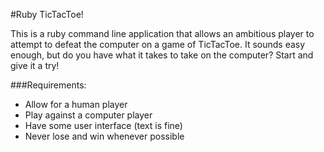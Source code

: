 #Ruby TicTacToe!

This is a ruby command line application that allows an ambitious player to attempt to defeat the computer on a game of TicTacToe. It sounds easy enough, but do you have what it takes to take on the computer? Start and give it a try!

###Requirements:
- Allow for a human player
- Play against a computer player
- Have some user interface (text is fine)
- Never lose and win whenever possible
